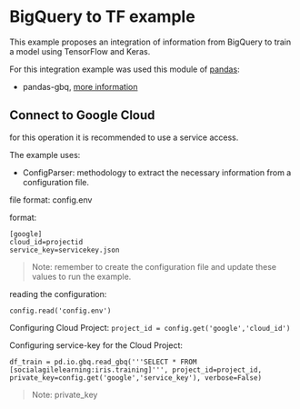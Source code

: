 # BigQuery to TF example

This example proposes an integration of information from BigQuery to train a model using TensorFlow and Keras.

For this integration example was used this module of [pandas](https://pandas.pydata.org/):

- pandas-gbq, [more information](https://pandas-gbq.readthedocs.io/en/latest/)

## Connect to Google Cloud

for this operation it is recommended to use a service access.

The example uses:

- ConfigParser: methodology to extract the necessary information from a configuration file.

file format: config.env

format:

    [google]
    cloud_id=projectid
    service_key=servicekey.json
    

> Note: remember to create the configuration file and update these values to run the example.

reading the configuration:

    config.read('config.env')
    

Configuring Cloud Project: ```project_id = config.get('google','cloud_id')```

Configuring service-key for the Cloud Project:

    df_train = pd.io.gbq.read_gbq('''SELECT * FROM [socialagilelearning:iris.training]''', project_id=project_id, private_key=config.get('google','service_key'), verbose=False)

> Note: private_key
